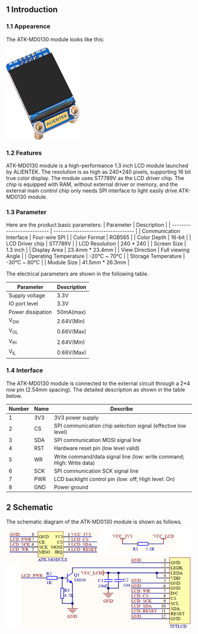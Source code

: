 ## 1 Introduction

### 1.1 Appearence

The ATK-MD0130 module looks like this:

<img src="./1_docs/3_figures/01_ATK_MD0130_Module_01.png" width="200" height="250">

### 1.2 Features
ATK-MD0130 module is a high-performance 1.3 inch LCD module launched by ALIENTEK. The resolution is as high as 240*240 pixels, supporting 16 bit true color display. The module uses ST7789V as the LCD driver chip. The chip is equipped with RAM, without external driver or memory, and the external main control chip only needs SPI interface to light easily drive ATK-MD0130 module.

### 1.3 Parameter

Here are the product basic parameters: 
| Parameter                  | Description                      |
| -------------------------- | ---------------------------------- |
| Communication Interface    | Four-wire SPI                      |
| Color Format               | RGB565                             |
| Color Depth                | 16-bit                             |
| LCD Driver chip            | ST7789V                            |
| LCD Resolution             | 240 * 240                          |
| Screen Size                | 1.3 inch                           |
| Display Area               | 23.4mm * 23.4mm                    |
| View Direction             | Full viewing Angle                 |
| Operating Temperature      | -20℃ ~ 70℃                       |
| Storage Temperature        | -30℃ ~ 80℃                       |
| Mudule Size                | 41.5mm * 26.3mm                    |

The electrical parameters are shown in the following table.

| Parameter         | Description |
| ----------------- | ----------- |
| Supply voltage    | 3.3V        |
| IO port level     | 3.3V        |
| Power dissipation | 50mA(max)   |
| V<sub>OH<sub>     | 2.64V(Min)  |
| V<sub>OL<sub>     | 0.66V(Max)  |
| V<sub>IH<sub>     | 2.64V(Min)  |
| V<sub>IL<sub>     | 0.66V(Max)  |

### 1.4 Interface

The ATK-MD0130 module is connected to the external circuit through a 2*4 row pin (2.54mm spacing). The detailed description as shown in the table below.

| Number    | Name         | Describe                                                                |
| --------- |------------- | -----------------------------------------------------------             |
| 1         | 3V3          | 3V3 power supply                                                        |
| 2         | CS           | SPI communication chip selection signal (effective low level)           |
| 3         | SDA          | SPI communication MOSI signal line                                      |
| 4         | RST          | Hardware reset pin (low level valid)                                    |
| 5         | WR           | Write command/data signal line (low: write command; High: Write data)   |
| 6         | SCK          | SPI communication SCK signal line                                       |
| 7         | PWR          | LCD backlight control pin (low: off; High level: On)                    |
| 8         | GND          | Power ground                                                            |

## 2 Schematic

The schematic diagram of the ATK-MD0130 module is shown as follows.

<img src="./1_docs/3_figures/02_ATK_MD0130_SCH.png">

